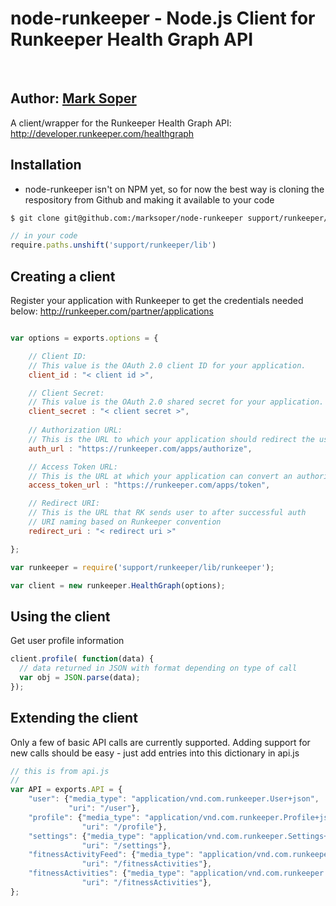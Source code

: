 

node-runkeeper - Node.js Client for Runkeeper Health Graph API
==============================================================
<br>

## Author: [Mark Soper](masoper@gmail.com)

A client/wrapper for the Runkeeper Health Graph API:
http://developer.runkeeper.com/healthgraph

## Installation

- node-runkeeper isn't on NPM yet, so for now the best way is cloning the respository from Github and making it available to your code

```bash
$ git clone git@github.com:/marksoper/node-runkeeper support/runkeeper/
```
```javascript
// in your code
require.paths.unshift('support/runkeeper/lib')
```

## Creating a client

Register your application with Runkeeper to get the credentials needed below:
http://runkeeper.com/partner/applications


```javascript

var options = exports.options = {

    // Client ID: 
    // This value is the OAuth 2.0 client ID for your application.  
    client_id : "< client id >",

    // Client Secret:  
    // This value is the OAuth 2.0 shared secret for your application.   
    client_secret : "< client secret >",
    
    // Authorization URL:   
    // This is the URL to which your application should redirect the user in order to authorize access to his or her RunKeeper account.   
    auth_url : "https://runkeeper.com/apps/authorize",

    // Access Token URL:    
    // This is the URL at which your application can convert an authorization code to an access token. 
    access_token_url : "https://runkeeper.com/apps/token",

    // Redirect URI:   
    // This is the URL that RK sends user to after successful auth  
    // URI naming based on Runkeeper convention 
    redirect_uri : "< redirect uri >"

};

var runkeeper = require('support/runkeeper/lib/runkeeper');

var client = new runkeeper.HealthGraph(options);

```

## Using the client

Get user profile information

```javascript
client.profile( function(data) {
  // data returned in JSON with format depending on type of call
  var obj = JSON.parse(data);
});
```


## Extending the client

Only a few of basic API calls are currently supported.  Adding support for new calls should be easy - just add entries into this dictionary in api.js

```javascript
// this is from api.js
//
var API = exports.API = {
    "user": {"media_type": "application/vnd.com.runkeeper.User+json",
             "uri": "/user"},
    "profile": {"media_type": "application/vnd.com.runkeeper.Profile+json",
                "uri": "/profile"},
    "settings": {"media_type": "application/vnd.com.runkeeper.Settings+json",
                "uri": "/settings"},
    "fitnessActivityFeed": {"media_type": "application/vnd.com.runkeeper.FitnessActivityFeed+json",
                "uri": "/fitnessActivities"},
    "fitnessActivities": {"media_type": "application/vnd.com.runkeeper.FitnessActivity+json",
                "uri": "/fitnessActivities"},
};
```






